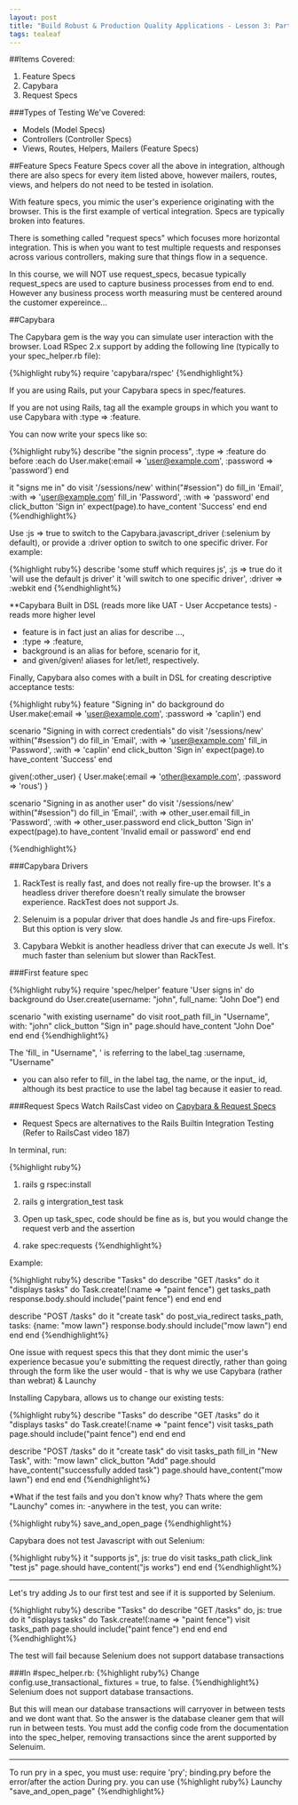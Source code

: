 ```yaml
---
layout: post
title: "Build Robust & Production Quality Applications - Lesson 3: Part 3"
tags: tealeaf
---
```

##Items Covered:
1. Feature Specs
2. Capybara
3. Request Specs

###Types of Testing We've Covered:
* Models (Model Specs)
* Controllers (Controller Specs)
* Views, Routes, Helpers, Mailers (Feature Specs)

##Feature Specs
Feature Specs cover all the above in integration, although there are also specs
for every item listed above, however mailers, routes, views, and helpers do not need to be tested in isolation.

With feature specs, you mimic the user's experience originating with the browser.
This is the first example of vertical integration.
Specs are typically broken into features.

There is something called "request specs" which focuses more horizontal integration. This is when you want to test multiple requests and responses across various controllers, making sure that things flow in a sequence.

In this course, we will NOT use request_specs, becasue typically request_specs are used to capture
business processes from end to end. However any business process worth measuring must be
centered around the customer expereince...


##Capybara

The Capybara gem is the way you can simulate user interaction with the browser.
Load RSpec 2.x support by adding the following line (typically to your spec_helper.rb file):

{%highlight ruby%}
require 'capybara/rspec'
{%endhighlight%}

If you are using Rails, put your Capybara specs in spec/features.

If you are not using Rails, tag all the example groups in which you want to use Capybara with :type => :feature.

You can now write your specs like so:

{%highlight ruby%}
describe "the signin process", :type => :feature do
  before :each do
    User.make(:email => 'user@example.com', :password => 'password')
  end

  it "signs me in" do
    visit '/sessions/new'
    within("#session") do
      fill_in 'Email', :with => 'user@example.com'
      fill_in 'Password', :with => 'password'
    end
    click_button 'Sign in'
    expect(page).to have_content 'Success'
  end
end
{%endhighlight%}

Use :js => true to switch to the Capybara.javascript_driver (:selenium by default), or provide a :driver option to switch to one specific driver. For example:

{%highlight ruby%}
describe 'some stuff which requires js', :js => true do
  it 'will use the default js driver'
  it 'will switch to one specific driver', :driver => :webkit
end
{%endhighlight%}

**Capybara Built in DSL (reads more like UAT - User Accpetance tests) - reads more higher level
- feature is in fact just an alias for describe ...,
- :type => :feature,
- background is an alias for before, scenario for it,
- and given/given! aliases for let/let!, respectively.

Finally, Capybara also comes with a built in DSL for creating descriptive acceptance tests:

{%highlight ruby%}
feature "Signing in" do
  background do
    User.make(:email => 'user@example.com', :password => 'caplin')
  end

  scenario "Signing in with correct credentials" do
    visit '/sessions/new'
    within("#session") do
      fill_in 'Email', :with => 'user@example.com'
      fill_in 'Password', :with => 'caplin'
    end
    click_button 'Sign in'
    expect(page).to have_content 'Success'
  end

  given(:other_user) { User.make(:email => 'other@example.com', :password => 'rous') }

  scenario "Signing in as another user" do
    visit '/sessions/new'
    within("#session") do
      fill_in 'Email', :with => other_user.email
      fill_in 'Password', :with => other_user.password
    end
    click_button 'Sign in'
    expect(page).to have_content 'Invalid email or password'
  end
end

{%endhighlight%}

###Capybara Drivers
1. RackTest is really fast, and does not really fire-up the browser. It's a headless driver
therefore doesn't really simulate the browser experience. RackTest does not support Js.

2. Selenuim is a popular driver that does handle Js and fire-ups Firefox.
But this option is very slow.

3. Capybara Webkit is another headless driver that can execute Js well.
It's much faster than selenium but slower than RackTest.

###First feature spec

{%highlight ruby%}
require 'spec/helper'
feature 'User signs in' do
  background do
    User.create(username: "john", full_name: "John Doe")
  end

  scenario "with existing username" do
    visit root_path
    fill_in "Username", with: "john"
    click_button "Sign in"
    page.should have_content "John Doe"
    end
  end
{%endhighlight%}

  The 'fill_ in "Username", ' is referring to the label_tag :username, "Username"
  - you can also refer to fill_ in the label tag, the name, or the input_ id,
  although its best practice to use the label tag because it easier to read.

###Request Specs
Watch RailsCast video on [Capybara & Request Specs](http://railscasts.com/episodes/257-request-specs-and-capybara)

* Request Specs are alternatives to the Rails Builtin Integration Testing
  (Refer to RailsCast video 187)

In terminal, run:

{%highlight ruby%}
1. rails g rspec:install

2. rails g intergration_test task

3. Open up task_spec, code should be fine as is, but you would
change the request verb and the assertion

4. rake spec:requests
{%endhighlight%}

Example:

{%highlight ruby%}
describe "Tasks" do
  describe "GET /tasks" do
    it  "displays tasks" do
      Task.create!(:name => "paint fence")
      get tasks_path
      response.body.should include("paint fence")
      end
    end
  end

describe "POST /tasks" do
    it "create task" do
      post_via_redirect tasks_path, tasks: {name: "mow lawn"}
      response.body.should include("mow lawn")
    end
  end
end
{%endhighlight%}

One issue with request specs this that they dont mimic the user's experience
becasue you'e submitting the request directly, rather than going through the form
like the user would - that is why we use Capybara (rather than webrat) & Launchy

Installing Capybara, allows us to change our existing tests:

{%highlight ruby%}
describe "Tasks" do
  describe "GET /tasks" do
    it  "displays tasks" do
      Task.create!(:name => "paint fence")
      visit tasks_path
      page.should include("paint fence")
      end
    end
  end

describe "POST /tasks" do
    it "create task" do
      visit tasks_path
      fill_in "New Task", with: "mow lawn"
      click_button "Add"
      page.should have_content("successfully added task")
      page.should have_content("mow lawn")
    end
  end
end
{%endhighlight%}

*What if the test fails and you don't know why?
Thats where the gem "Launchy" comes in:
 -anywhere in the test, you can write:

{%highlight ruby%}
  save_and_open_page
{%endhighlight%}

Capybara does not test Javascript with out Selenium:

{%highlight ruby%}
 it "supports js", js: true do
   visit tasks_path
   click_link "test js"
   page.should have_content("js works")
  end
end
{%endhighlight%}
___
Let's try adding Js to our first test and see if it is supported by
Selenium.

{%highlight ruby%}
describe "Tasks" do
describe "GET /tasks" do, js: true do
  it  "displays tasks" do
    Task.create!(:name => "paint fence")
    visit tasks_path
    page.should include("paint fence")
    end
  end
end
{%endhighlight%}

The test will fail because Selenium does not support database transactions

###In #spec_helper.rb:
{%highlight ruby%}
Change config.use_transactional_ fixtures = true, to false.
{%endhighlight%}
Selenium does not support database transactions.

But this will mean our database transactions will carryover in between
tests and we dont want that. So the answer is the database cleaner
gem that will run in between tests. You must add the config code
from the documentation into the spec_helper, removing transactions since the
arent supported by Selenuim.

_______

To run pry in a spec, you must use:
require 'pry'; binding.pry before the error/after the action
During pry. you can use
{%highlight ruby%}
Launchy "save_and_open_page"
{%endhighlight%}
